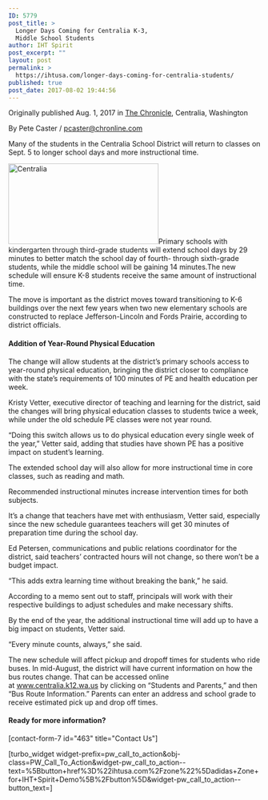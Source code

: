 ```yaml
---
ID: 5779
post_title: >
  Longer Days Coming for Centralia K-3,
  Middle School Students
author: IHT Spirit
post_excerpt: ""
layout: post
permalink: >
  https://ihtusa.com/longer-days-coming-for-centralia-students/
published: true
post_date: 2017-08-02 19:44:56
---
```

Originally published Aug. 1, 2017 in <a href="http://www.chronline.com/news/longer-days-coming-for-centralia-k--middle-school-students/article_f0bada20-76e0-11e7-9b23-a3fb4adec229.html" target="_blank" rel="noopener">The Chronicle</a>, Centralia, Washington

By Pete Caster / pcaster@chronline.com
<div id="asset-content" data-asset-uuid="f0bada20-76e0-11e7-9b23-a3fb4adec229">
<div class="row">
<div class="col-lg-8 col-md-12 col-sm-8 col-lg-push-4 col-md-push-0 col-sm-push-4" data-subscription-required-class="col-xs-12">
<div class="asset-body" data-subscription-required-class="asset-body">
<div class="share-container content-above" data-subscription-required-remove="">Many of the students in the Centralia School District will return to classes on Sept. 5 to longer school days and more instructional time.</div>
<div class="asset-content subscriber-premium">
<p class="p4"><span class="s1"><a href="https://ihtusa.com/wp-content/uploads/2017/08/centraliaphotofeature.jpg"><img class="alignright size-medium wp-image-5780" src="https://ihtusa.com/wp-content/uploads/2017/08/centraliaphotofeature-300x161.jpg" alt="Centralia" width="300" height="161" /></a>Primary schools with kindergarten through third-grade </span>students will extend school days by 29 minutes to better match the school day of fourth- through sixth-grade students, while the middle school will be gaining 14 minutes.<span class="s1">The new schedule will ensure K-8 students receive the same amount of instructional time.</span></p>

<div id="tncms-region-ads-fixed-big-ad-top-asset" class="tncms-region-ads">
<div id="blox-ad-position-fixed-big-ad-top-asset1" class="tnt-ads tnt-image-ad-wrapper"><!--more-->The move is important as the district moves toward transitioning to K-6 buildings over the next few years when two new elementary schools are constructed to replace Jefferson-Lincoln and Fords Prairie, according to district officials.</div>
<h4>Addition of Year-Round Physical Education</h4>
</div>
<p class="p2"><span class="s1">The change will allow students at the district’s primary schools access to year-round physical education, bringing the district closer to compliance with the state’s requirements of 100 minutes of PE and health education per week.<span class="Apple-converted-space"> </span></span></p>
<p class="p2"><span class="s1">Kristy Vetter, executive director of teaching and learning for the district, said the changes will bring physical education classes to students twice a week, while under the old schedule PE classes were not year round.<span class="Apple-converted-space"> </span></span></p>
<p class="p2"><span class="s1">“Doing this switch allows us to do physical education every single week of the year,” Vetter said, adding that studies have shown PE has a positive impact on student’s learning.<span class="Apple-converted-space"> </span></span></p>
<p class="p2"><span class="s1">The extended school day will also allow for more instructional time in core classes, such as reading and math.<span class="Apple-converted-space"> </span></span></p>
<p class="p2"><span class="s1">Recommended instructional minutes increase intervention times for both subjects.<span class="Apple-converted-space"> </span></span></p>
<p class="p2"><span class="s1">It’s a change that teachers have met with enthusiasm, Vetter said, especially since the new schedule guarantees teachers will get 30 minutes of preparation time during the school day.</span></p>
<p class="p2"><span class="s1">Ed Petersen, communications and public relations coordinator for the district, said teachers’ contracted hours will not change, so there won’t be a budget impact.</span></p>
<p class="p2"><span class="s1">“This adds extra learning time without breaking the bank,” he said.<span class="Apple-converted-space"> </span></span></p>
<p class="p2"><span class="s1">According to a memo sent out to staff, principals will work with their respective buildings to adjust schedules and make necessary shifts.</span></p>
<p class="p2"><span class="s1">By the end of the year, the additional instructional time will add up to have a big impact on students, Vetter said.<span class="Apple-converted-space"> </span></span></p>
<p class="p2"><span class="s1">“Every minute counts, always,” she said.<span class="Apple-converted-space"> </span></span></p>
<p class="p2"><span class="s1">The new schedule will affect pickup and dropoff times for students who ride buses. In mid-August, the district will have current information on how the bus routes change. That can be accessed online at <a href="http://www.centralia.k12.wa.us/">www.centralia.k12.wa.us</a> by clicking on “Students and Parents,” and then “Bus Route Information.” Parents can enter an address and school grade to receive estimated pick up and drop off times.</span></p>

<h4>Ready for more information?</h4>
[contact-form-7 id="463" title="Contact Us"]

[turbo_widget widget-prefix=pw_call_to_action&obj-class=PW_Call_To_Action&widget-pw_call_to_action--text=%5Bbutton+href%3D%22ihtusa.com%2Fzone%22%5Dadidas+Zone+for+IHT+Spirit+Demo%5B%2Fbutton%5D&widget-pw_call_to_action--button_text=]

</div>
</div>
</div>
</div>
</div>